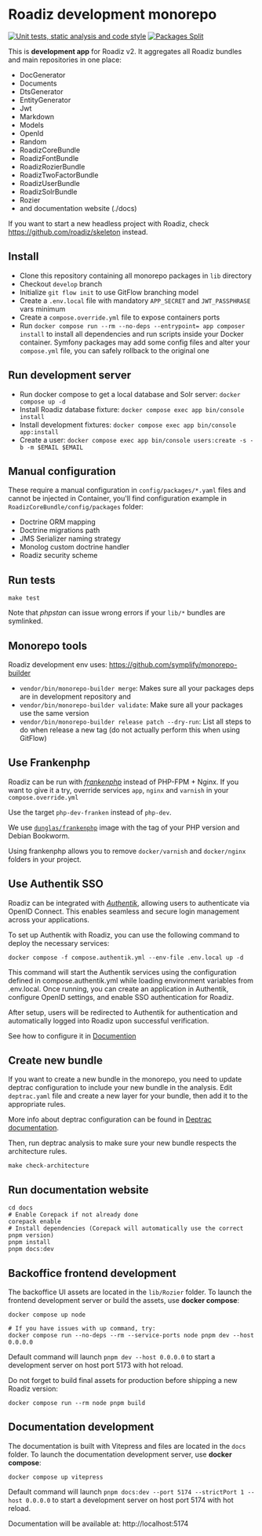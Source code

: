 # Roadiz development monorepo

[![Unit tests, static analysis and code style](https://github.com/roadiz/core-bundle-dev-app/actions/workflows/run-test.yml/badge.svg?branch=develop)](https://github.com/roadiz/core-bundle-dev-app/actions/workflows/run-test.yml) [![Packages Split](https://github.com/roadiz/core-bundle-dev-app/actions/workflows/split.yaml/badge.svg?branch=develop)](https://github.com/roadiz/core-bundle-dev-app/actions/workflows/split.yaml)

This is **development app** for Roadiz v2. It aggregates all Roadiz bundles and main repositories in one place:

- DocGenerator
- Documents
- DtsGenerator
- EntityGenerator
- Jwt
- Markdown
- Models
- OpenId
- Random
- RoadizCoreBundle
- RoadizFontBundle
- RoadizRozierBundle
- RoadizTwoFactorBundle
- RoadizUserBundle
- RoadizSolrBundle
- Rozier
- and documentation website (./docs)

If you want to start a new headless project with Roadiz, check https://github.com/roadiz/skeleton instead.

## Install

- Clone this repository containing all monorepo packages in `lib` directory
- Checkout `develop` branch
- Initialize `git flow init` to use GitFlow branching model
- Create a `.env.local` file with mandatory `APP_SECRET` and `JWT_PASSPHRASE` vars minimum
- Create a `compose.override.yml` file to expose containers ports
- Run `docker compose run --rm --no-deps --entrypoint= app composer install` to install all dependencies and run scripts inside your Docker container. Symfony packages may add some config files and alter your `compose.yml` file, you can safely rollback to the original one

## Run development server

- Run docker compose to get a local database and Solr server: `docker compose up -d`
- Install Roadiz database fixture: `docker compose exec app bin/console install`
- Install development fixtures: `docker compose exec app bin/console app:install`
- Create a user: `docker compose exec app bin/console users:create -s -b -m $EMAIL $EMAIL`

## Manual configuration

These require a manual configuration in `config/packages/*.yaml` files and cannot be injected in Container, 
you'll find configuration example in `RoadizCoreBundle/config/packages` folder:

- Doctrine ORM mapping
- Doctrine migrations path
- JMS Serializer naming strategy
- Monolog custom doctrine handler
- Roadiz security scheme

## Run tests

```shell
make test
```

Note that _phpstan_ can issue wrong errors if your `lib/*` bundles are symlinked.

## Monorepo tools

Roadiz development env uses: https://github.com/symplify/monorepo-builder

- `vendor/bin/monorepo-builder merge`: Makes sure all your packages deps are in development repository and 
- `vendor/bin/monorepo-builder validate`: Make sure all your packages use the same version
- `vendor/bin/monorepo-builder release patch --dry-run`: List all steps to do when release a new tag (do not actually perform this when using GitFlow)


## Use Frankenphp

Roadiz can be run with [*frankenphp*](https://frankenphp.dev) instead of PHP-FPM + Nginx. If you want to give it a try, override services `app`, `nginx` and `varnish` in your `compose.override.yml`

Use the target `php-dev-franken` instead of `php-dev`.

We use [`dunglas/frankenphp`](https://hub.docker.com/r/dunglas/frankenphp) image with the tag of your PHP version and Debian Bookworm.

Using frankenphp allows you to remove `docker/varnish` and `docker/nginx` folders in your project.

## Use Authentik SSO

Roadiz can be integrated with [*Authentik*](https://goauthentik.io/), allowing users to authenticate via OpenID Connect. This enables seamless and secure login management across your applications.

To set up Authentik with Roadiz, you can use the following command to deploy the necessary services:

```shell
docker compose -f compose.authentik.yml --env-file .env.local up -d
```

This command will start the Authentik services using the configuration defined in compose.authentik.yml while loading environment variables from .env.local.
Once running, you can create an application in Authentik, configure OpenID settings, and enable SSO authentication for Roadiz.

After setup, users will be redirected to Authentik for authentication and automatically logged into Roadiz upon successful verification.

See how to configure it in [Documention](https://docs.roadiz.io/developer/first-steps/manual_config.html#openid-sso-authentication)

## Create new bundle

If you want to create a new bundle in the monorepo, you need to update deptrac configuration to include your new bundle in the analysis.
Edit `deptrac.yaml` file and create a new layer for your bundle, then add it to the appropriate rules.

More info about deptrac configuration can be found in [Deptrac documentation](https://deptrac.github.io/deptrac/concepts/).

Then, run deptrac analysis to make sure your new bundle respects the architecture rules.
```shell
make check-architecture
```

## Run documentation website

```shell
cd docs
# Enable Corepack if not already done
corepack enable
# Install dependencies (Corepack will automatically use the correct pnpm version)
pnpm install
pnpm docs:dev
```

## Backoffice frontend development

The backoffice UI assets are located in the `lib/Rozier` folder.
To launch the frontend development server or build the assets, use **docker compose**:

```shell
docker compose up node

# If you have issues with up command, try:
docker compose run --no-deps --rm --service-ports node pnpm dev --host 0.0.0.0
```

Default command will launch `pnpm dev --host 0.0.0.0` to start a development server on host port 5173 with hot reload.

Do not forget to build final assets for production before shipping a new Roadiz version:

```shell
docker compose run --rm node pnpm build
```

## Documentation development

The documentation is built with Vitepress and files are located in the `docs` folder.
To launch the documentation development server, use **docker compose**:

```shell
docker compose up vitepress
```

Default command will launch `pnpm docs:dev --port 5174 --strictPort 1 --host 0.0.0.0` to start a development server on host port 5174 with hot reload.

Documentation will be available at: http://localhost:5174
